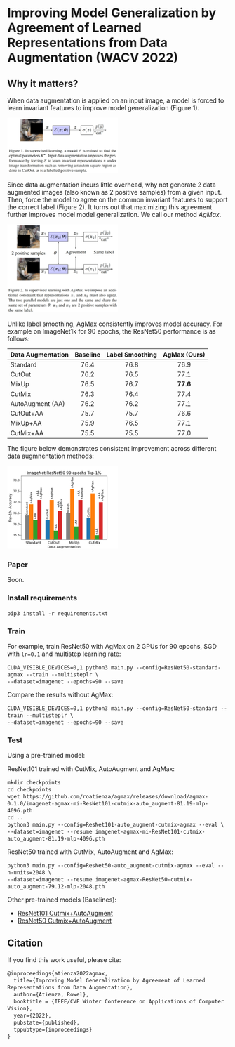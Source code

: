 # Improving Model Generalization by Agreement of Learned Representations from Data Augmentation (WACV 2022)


## Why it matters?

When data augmentation is applied on an input image, a model is forced to learn invariant features to improve model generalization (Figure 1). 

<img src="https://github.com/roatienza/agmax/blob/master/figures/fig1_agmax.png" width="50%" height="50%">


Since data augmentation incurs little overhead, why not generate 2 data augmented images (also known as 2 positive samples) from a given input. Then, force the model to agree on the common invariant features to support the correct label (Figure 2). It turns out that maximizing this agreement further improves model model generalization. We call our method *AgMax*.


<img src="https://github.com/roatienza/agmax/blob/master/figures/fig2_agmax.png" width="50%" height="50%">

Unlike label smoothing, AgMax consistently improves model accuracy. For example on ImageNet1k for 90 epochs, the ResNet50 performance is as follows:


| Data Augmentation | Baseline | Label Smoothing | AgMax (Ours) |
| :------------ | :-------------: | :-------------: | :-------------: |
| Standard | 76.4 | 76.8 | 76.9 | 
| CutOut | 76.2 | 76.5 | 77.1 |
| MixUp | 76.5 | 76.7| **77.6**  |
| CutMix | 76.3 | 76.4 | 77.4 |
| AutoAugment (AA) | 76.2 | 76.2 | 77.1 |
| CutOut+AA | 75.7 | 75.7 | 76.6 |
| MixUp+AA | 75.9 | 76.5 | 77.1 |
| CutMix+AA | 75.5 | 75.5 | 77.0 |

The figure below demonstrates consistent improvement across different data augmnentation methods:

<img src="https://github.com/roatienza/agmax/blob/master/figures/ImageNet_ResNet50_90_epochs_Top-1.png" width="50%" height="50%">

### Paper

Soon.

### Install requirements

```
pip3 install -r requirements.txt
```

### Train

For example, train ResNet50 with AgMax on 2 GPUs for 90 epochs, SGD with `lr=0.1` and multistep learning rate:

```
CUDA_VISIBLE_DEVICES=0,1 python3 main.py --config=ResNet50-standard-agmax --train --multisteplr \
--dataset=imagenet --epochs=90 --save
```

Compare the results without AgMax:

```
CUDA_VISIBLE_DEVICES=0,1 python3 main.py --config=ResNet50-standard --train --multisteplr \
--dataset=imagenet --epochs=90 --save
```

### Test

Using a pre-trained model:

ResNet101 trained with CutMix, AutoAugment and AgMax:
```
mkdir checkpoints
cd checkpoints
wget https://github.com/roatienza/agmax/releases/download/agmax-0.1.0/imagenet-agmax-mi-ResNet101-cutmix-auto_augment-81.19-mlp-4096.pth
cd ..
python3 main.py --config=ResNet101-auto_augment-cutmix-agmax --eval \
--dataset=imagenet --resume imagenet-agmax-mi-ResNet101-cutmix-auto_augment-81.19-mlp-4096.pth
```

ResNet50 trained with CutMix, AutoAugment and AgMax:

```
python3 main.py --config=ResNet50-auto_augment-cutmix-agmax --eval --n-units=2048 \
--dataset=imagenet --resume imagenet-agmax-ResNet50-cutmix-auto_augment-79.12-mlp-2048.pth
```

Other pre-trained models (Baselines):

- [ResNet101 Cutmix+AutoAugment](https://github.com/roatienza/agmax/releases/download/agmax-0.1.0/imagenet-standard-ResNet101-cutmix-auto_augment-80.69.pth)
- [ResNet50 Cutmix+AutoAugment](https://github.com/roatienza/agmax/releases/download/agmax-0.1.0/imagenet-standard-ResNet50-cutmix-auto_augment-78.5.pth)

## Citation
If you find this work useful, please cite:

```
@inproceedings{atienza2022agmax,
  title={Improving Model Generalization by Agreement of Learned Representations from Data Augmentation},
  author={Atienza, Rowel},
  booktitle = {IEEE/CVF Winter Conference on Applications of Computer Vision},
  year={2022},
  pubstate={published},
  tppubtype={inproceedings}
}
```
